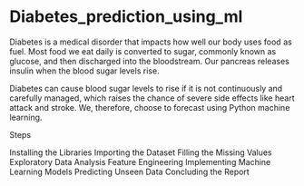 # Diabetes_prediction_using_ml
Diabetes is a medical disorder that impacts how well our body uses food as fuel. Most food we eat daily is converted to sugar, commonly known as glucose, and then discharged into the bloodstream. Our pancreas releases insulin when the blood sugar levels rise.

Diabetes can cause blood sugar levels to rise if it is not continuously and carefully managed, which raises the chance of severe side effects like heart attack and stroke. We, therefore, choose to forecast using Python machine learning.

Steps

Installing the Libraries
Importing the Dataset
Filling the Missing Values
Exploratory Data Analysis
Feature Engineering
Implementing Machine Learning Models
Predicting Unseen Data
Concluding the Report
